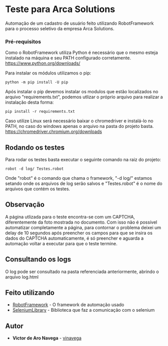 # Teste para Arca Solutions

Automação de um cadastro de usuário feito utilizando RobotFramework para o processo seletivo da empresa Arca Solutions.

### Pré-requisitos

Como o RobotFramework utiliza Python é necessário que o mesmo esteja instalado na máquina e seu PATH configurado corretamente. https://www.python.org/downloads/

Para instalar os módulos utilizamos o pip:
```
python -m pip install -U pip

```

Após instalar o pip devemos instalar os modulos que estão localizados no arquivo "requirements.txt", podemos utlizar o próprio arquivo para realizar a instalação desta forma:

```
pip install -r requirements.txt

```
Caso utilize Linux será necessário baixar o chromedriver e instalá-lo no PATH, no caso do windows apenas o arquivo na pasta do projeto basta.
https://chromedriver.chromium.org/downloads

## Rodando os testes

Para rodar os testes basta executar o seguinte comando na raiz do projeto:

```
robot -d log/ Testes.robot
```
Onde "robot" é o comando que chama o framework, "-d log/" estamos setando onde os arquivos de log serão salvos e "Testes.robot" é o nome do arquivos que contém os testes.

## Observação

A página utlizada para o teste encontra-se com um CAPTCHA, diferentemente da foto mostrada no documento.
Com isso não é possível automatizar completamente a página, para contornar o problema deixei um delay de 10 segundos após preencher os campos para que se insira os dados do CAPTCHA automaticamente, é só preencher e aguarda a automação voltar a executar para que o teste termine.

## Consultando os logs

O log pode ser consultado na pasta referenciada anteriormente, abrindo o arquivo log.html

## Feito utilizando

* [RobotFramework](https://robotframework.org/) - O framework de automação usado
* [SeleniumLibrary](https://github.com/robotframework/SeleniumLibrary/) - Biblioteca que faz a comunicação com o selenium



## Autor

* **Victor de Aro Navega** - [vinavega](https://github.com/vinavega)
